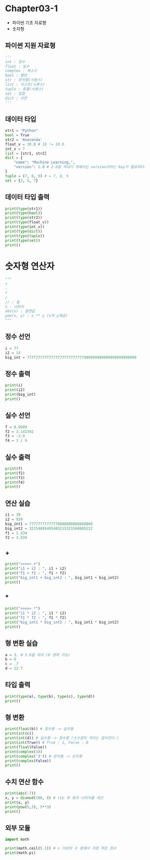 # Chapter03-1
- 파이썬 기초 자료형
- 숫자형

## 파이썬 지원 자료형

```python
'''
int : 정수
float : 실수
complex : 복소수
bool : 불린
str : 문자열(시퀀스)
list : 리스트(시퀀스)
tuple : 튜플(시퀀스)
set : 집합
dict : 사전
'''
```

## 데이터 타입

```python
str1 = "Python"
bool = True
str2 = 'Anaconda'
float_v = 10.0 # 10 != 10.0
int_v = 7
list = [str1, str2]
dict = {
    "name": "Machine Learning,",
    "version": 2.0 # 2.0을 꺼내기 위해서는 version이라는 key가 필요하다.
}
tuple = (7, 8, 9) # = 7, 8, 9
set = {3, 5, 7}
```

## 데이터 타입 출력

```python
print(type(str1))
print(type(bool))
print(type(str2))
print(type(float_v))
print(type(int_v))
print(type(dict))
print(type(tuple))
print(type(set))
print()
```

# 숫자형 연산자

```python
"""
+
-
*
/
// : 몫
% : 나머지
abs(x) : 절댓값
pow(x, y) : x ** y (x의 y제곱)
"""
```

## 정수 선언

```python
i = 77
i2 = 14
big_int = 77777777777777777777777777999999999999999999999999
```

## 정수 출력

```python
print(i)
print(i2)
print(big_int)
print()
```

## 실수 선언

```python
f = 0.9999
f2 = 3.141592
f3 = -3.9
f4 = 3 / 9
```

## 실수 출력

```python
print(f)
print(f2)
print(f3)
print(f4)
print()
```

## 연산 실습

```python
i1 = 39
i2 = 939
big_int1 = 77777777777778888888888888888
big_int2 = 32154895465483215321568865212
f1 = 1.234
f2 = 3.939
```

## +

```python
print(">>>>> +")
print("i1 + i2 : ", i1 + i2)
print("f1 + f2 : ", f1 + f2)
print("big_int1 + big_int2 : ", big_int1 + big_int2)
print()
```

## *

```python
print(">>>>> *")
print("i1 * i2 : ", i1 * i2)
print("f1 * f2 : ", f1 * f2)
print("big_int1 * big_int2 : ", big_int1 * big_int2)
print()
```

## 형 변환 실습

```python
a = 3. # 3.0을 의미 (0 생략 가능)
b = 6
c = .7
d = 12.7
```

## 타입 출력

```python
print(type(a), type(b), type(c), type(d))
print()
```

## 형 변환

```python
print(float(b)) # 정수형 -> 실수형
print(int(c)) 
print(int(d)) # 실수형 -> 정수형 (소수점의 자리는 없어진다.)
print(int(True)) # True : 1, False : 0
print(float(False))
print(complex(3))
print(complex('3')) # 문자형 -> 숫자형
print(complex(False))
print()
```

## 수치 연산 함수

```python
print(abs(-7))
x, y = divmod(100, 8) # 나눈 후 몫과 나머지를 계산
print(x, y)
print(pow(5,3), 5**3)
print()
```

## 외부 모듈

```python
import math

print(math.ceil(5.1)) # x 이상의 수 중에서 가장 작은 정수
print(math.pi)
```